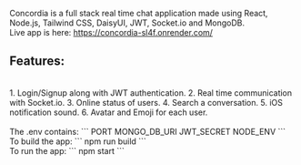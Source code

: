 Concordia is a full stack real time chat application made using React, Node.js, Tailwind CSS, DaisyUI, JWT, Socket.io and MongoDB. <br/>
Live app is here: https://concordia-sl4f.onrender.com/
<br/> 
## Features:
<br/>
1. Login/Signup along with JWT authentication.
2. Real time communication with Socket.io.
3. Online status of users.
4. Search a conversation.
5. iOS notification sound.
6. Avatar and Emoji for each user.<br/>
<br/>The .env contains:
```
PORT
MONGO_DB_URI
JWT_SECRET
NODE_ENV
```
<br/>To build the app:
```
npm run build
```
<br/>To run the app:
```
npm start
```

